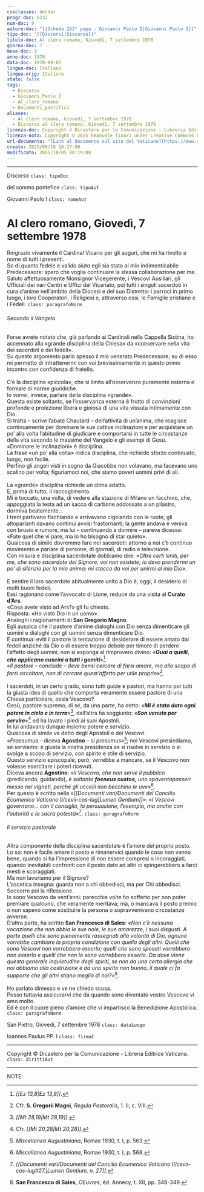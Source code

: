 ```yaml
---
cssclasses: docVat
progr-doc: 5232
num-doc: 9
autore-doc: "[[Scheda 263° papa - Giovanni Paolo I|Giovanni Paolo I]]"
tipo-doc: "[[Discorsi|Discorso]]"
titolo-doc: Al clero romano, Giovedì, 7 settembre 1978
giorno-doc: 7
mese-doc: 9
anno-doc: 1978
data-doc: 1978-09-07
lingua-doc: Italiano
lingua-orig: Italiano
stato: false
tags:
  - Discorso
  - Giovanni_Paolo_I
  - Al_clero_romano
  - Documenti_pontifici
aliases:
  - Al clero romano, Giovedì, 7 settembre 1978
  - Discorso al clero romano, Giovedì, 7 settembre 1978
licenza-doc: Copyright © Dicastero per la Comunicazione - Libreria Editrice Vaticana
licenza-nota: Copyright © 2025 Emanuele Tinari under Creative Commons BY-NC-SA 4.0 https://creativecommons.org/licenses/by-nc-sa/4.0/
url-documento: "[Link al documento sul sito del Vaticano](https://www.vatican.va/content/john-paul-i/it/speeches/documents/hf_jp-i_spe_07091978_roman-clergy.html)"
creato: 2025/09/18 10:37:00
modificato: 2025/10/05 00:19:08
---
```



***


Discorso `class: tipoDoc`


del sommo pontefice `class: tipoAut`


Giovanni Paolo I `class: nomeAut`


# Al clero romano, Giovedì, 7 settembre 1978


Ringrazio vivamente il Cardinal Vicario per gli auguri, che mi ha rivolto a nome di tutti i presenti.<br>So di quanto fedele e valido aiuto egli sia stato al mio indimenticabile Predecessore: spero che voglia continuare la stessa collaborazione per me.<br>Saluto affettuosamente Monsignor Vicegerente, i Vescovi Ausiliari, gli Ufficiali dei vari Centri e Uffici del Vicariato, poi tutti i singoli sacerdoti in cura d’anime nell’ambito della Diocesi e del suo Distretto: i parroci in primo luogo, i loro Cooperatori, i Religiosi e, attraverso essi, le Famiglie cristiane e i Fedeli. `class: paragrafoNorm`


###### Secondo il Vangelo


Forse avrete notato che, già parlando ai Cardinali nella Cappella Sistina, ho accennato alla «grande disciplina della Chiesa» da «conservare nella vita dei sacerdoti e dei fedeli».<br>Su questo argomento parlò spesso il mio venerato Predecessore; su di esso mi permetto di intrattenermi con voi brevissimamente in questo primo incontro con confidenza di fratello.<br><br>C’è la disciplina «piccola», che si limita all’osservanza puramente esterna e formale di norme giuridiche.<br>Io vorrei, invece, parlare della disciplina «grande».<br>Questa esiste soltanto, se l’osservanza esterna è frutto di convinzioni profonde e proiezione libera e gioiosa di una vita vissuta intimamente con Dio.<br>Si tratta – scrive l’abate Chautard – dell’attività di un’anima, che reagisce continuamente per dominare le sue cattive inclinazioni e per acquistare un po’ alla volta l’abitudine di giudicare e comportarsi in tutte le circostanze della vita secondo le massime del Vangelo e gli esempi di Gesù.<br>«Dominare le inclinazioni» è disciplina.<br>La frase «un po’ alla volta» indica disciplina, che richiede sforzo continuato, lungo, non facile.<br>Perfino gli angeli visti in sogno da Giacobbe non volavano, ma facevano uno scalino per volta; figuriamoci noi, che siamo poveri uomini privi di ali.<br><br>La «grande» disciplina richiede un clima adatto.<br>E, prima di tutto, il raccoglimento.<br>Mi è toccato, una volta, di vedere alla stazione di Milano un facchino, che, appoggiata la testa ad un sacco di carbone addossato a un pilastro, dormiva beatamente...<br>I treni partivano fischiando e arrivavano cigolando con le ruote; gli altoparlanti davano continui avvisi frastornanti; la gente andava e veniva con brusio e rumore, ma lui – continuando a dormire – pareva dicesse: «Fate quel che vi pare, ma io ho bisogno di star quieto».<br>Qualcosa di simile dovremmo fare noi sacerdoti: attorno a noi c’è continuo movimento e parlare di persone, di giornali, di radio e televisione.<br>Con misura e disciplina sacerdotale dobbiamo dire: «*Oltre certi limiti, per me, che sono sacerdote del Signore, voi non esistete; io devo prendermi un po’ di silenzio per la mia anima; mi stacco da voi per unirmi al mio Dio*».<br><br>E sentire il loro sacerdote abitualmente unito a Dio è, oggi, il desiderio di molti buoni fedeli.<br>Essi ragionano come l’avvocato di Lione, reduce da una visita al **Curato d’Ars**.<br>«Cosa avete visto ad Ars?» gli fu chiesto.<br>Risposta: «Ho visto Dio in un uomo».<br>Analoghi i ragionamenti di **San Gregorio Magno**.<br>Egli auspica che il pastore d’anime dialoghi con Dio senza dimenticare gli uomini e dialoghi con gli uomini senza dimenticare Dio.<br>E continua: eviti il pastore la tentazione di desiderare di essere amato dai fedeli anziché da Dio o di essere troppo debole per timore di perdere l’affetto degli uomini; non si esponga al rimprovero divino: «***Guai a quelli, che applicano cuscini a tutti i gomiti***»[^1978-09-07_ipi-dis-acr-ftn1].<br>«*Il pastore* – conclude – *deve bensì cercare di farsi amare, ma allo scopo di farsi ascoltare, non di cercare quest’affetto per utile proprio*»[^1978-09-07_ipi-dis-acr-ftn2].<br><br>I sacerdoti, in un certo grado, sono tutti guide e pastori, ma hanno poi tutti la giusta idea di quello che comporta veramente essere pastore di una Chiesa particolare, ossia Vescovo?<br>Gesù, pastore supremo, di sé, da una parte, ha detto: «***Mi è stato dato ogni potere in cielo e in terra***»[^1978-09-07_ipi-dis-acr-ftn3], dall’altra ha soggiunto: «***Son venuto per servire***»[^1978-09-07_ipi-dis-acr-ftn4] ed ha lavato i piedi ai suoi Apostoli.<br>In lui andavano dunque insieme potere e servizio.<br>Qualcosa di simile va detto degli Apostoli e dei Vescovi.<br>«*Praesumus* – diceva **Agostino** – *si prosumus*»[^1978-09-07_ipi-dis-acr-ftn5]; noi Vescovi presiediamo, se serviamo: è giusta la nostra presidenza se si risolve in servizio o si svolge a scopo di servizio, con spirito e stile di servizio.<br>Questo servizio episcopale, però, verrebbe a mancare, se il Vescovo non volesse esercitare i poteri ricevuti.<br>Diceva ancora **Agostino**: «*il Vescovo, che non serve il pubblico* (predicando, guidando), *è soltanto* ***foeneus custos,*** *uno spaventapasseri messo nei vigneti, perché gli uccelli non becchino le uve*»[^1978-09-07_ipi-dis-acr-ftn6].<br>Per questo è scritto nella «*[[Documenti vari/Documenti del Concilio Ecumenico Vaticano II/cevii-cos-lug|Lumen Gentium]]*»: «*I Vescovi governano... con il consiglio, la persuasione, l’esempio, ma anche con l’autorità e la sacra potestà*»[^1978-09-07_ipi-dis-acr-ftn7]. `class: paragrafoNorm`


###### Il servizio pastorale


Altra componente della disciplina sacerdotale è l’amore del proprio posto.<br>Lo so: non è facile amare il posto e rimanervici quando le cose non vanno bene, quando si ha l’impressione di non essere compresi o incoraggiati, quando inevitabili confronti con il posto dato ad altri ci spingerebbero a farci mesti e scoraggiati.<br>Ma non lavoriamo per il Signore?<br>L’ascetica insegna: guarda non a chi obbedisci, ma per Chi obbedisci.<br>Soccorre poi la riflessione.<br>Io sono Vescovo da vent’anni: parecchie volte ho sofferto per non poter premiare qualcuno, che veramente meritava; ma, o mancava il posto premio o non sapevo come sostituire la persona o sopravvenivano circostanze avverse.<br>D’altra parte, ha scritto **San Francesco di Sales**: «*Non c’è nessuna vocazione che non abbia le sue noie, le sue amarezze, i suoi disgusti. A parte quelli che sono pienamente rassegnati alla volontà di Dio, ognuno vorrebbe cambiare la propria condizione con quella degli altri. Quelli che sono Vescovi non vorrebbero esserlo; quelli che sono sposati vorrebbero non esserlo e quelli che non lo sono vorrebbero esserlo. Da dove viene questa generale inquietudine degli spiriti, se non da una certa allergia che noi abbiamo alla costrizione e da uno spirito non buono, il quale ci fa supporre che gli altri stiano meglio di noi?*»[^1978-09-07_ipi-dis-acr-ftn8].<br><br>Ho parlato dimesso e ve ne chiedo scusa.<br>Posso tuttavia assicurarvi che da quando sono diventato vostro Vescovo vi amo molto.<br>Ed è con il cuore pieno d’amore che vi impartisco la Benedizione Apostolica. `class: paragrafoNorm`


San Pietro, Giovedì, 7 settembre 1978 `class: dataLuogo`


Ioannes Paulus PP. I `class: firmaC`


***


Copyright © Dicastero per la Comunicazione - Libreria Editrice Vaticana. `class: dirittiAut`


***


NOTE:


[^1978-09-07_ipi-dis-acr-ftn1]: *<span class="BibleRef">[[Ez 13,8|Ez 13,8]]</span>*.

[^1978-09-07_ipi-dis-acr-ftn2]: Cfr. **S. Gregorii Magni**, *Regula Pastoralis*, 1. II, c. VIII.

[^1978-09-07_ipi-dis-acr-ftn3]: *<span class="BibleRef">[[Mt 28,19|Mt 28,19]]</span>*.

[^1978-09-07_ipi-dis-acr-ftn4]: Cfr. *<span class="BibleRef">[[Mt 20,28|Mt 20,28]]</span>*.

[^1978-09-07_ipi-dis-acr-ftn5]: *Miscellanea Augustiniana*, Romae 1930, t. I, p. 563.

[^1978-09-07_ipi-dis-acr-ftn6]: *Miscellanea Augustiniana*, Romae 1930, t. I, p. 568.

[^1978-09-07_ipi-dis-acr-ftn7]: *[[Documenti vari/Documenti del Concilio Ecumenico Vaticano II/cevii-cos-lug#<span class="art" id="cos-lug_art27" name="cos-lug_art27">27</span>.|Lumen Gentium, n. 27]]*.

[^1978-09-07_ipi-dis-acr-ftn8]: **San Francesco di Sales**, *OEuvres*, éd. Annecy, t. XII, pp. 348-349.


